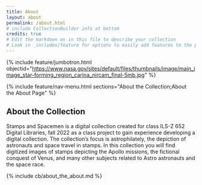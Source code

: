 ```yaml
---
title: About
layout: about
permalink: /about.html
# include CollectionBuilder info at bottom
credits: true
# Edit the markdown on in this file to describe your collection
# Look in _includes/feature for options to easily add features to the page
---
```


{% include feature/jumbotron.html objectid="https://www.nasa.gov/sites/default/files/thumbnails/image/main_image_star-forming_region_carina_nircam_final-5mb.jpg" %}

{% include feature/nav-menu.html sections="About the Collection;About the About Page" %}

## About the Collection

Stamps and Spacemen is a digital collection created for class ILS-Z 652 Digital Libraries, fall 2022 as a class project to gain experience developing a digital collection. The collection’s focus is astrophilately, the depiction of astronauts and space travel in stamps. In this collection you will find digitized images of stamps depicting the Apollo missions, the fictional conquest of Venus, and many other subjects related to Astro astronauts and the space race.

<!-- IMPORTANT!!! DELETE this comment and the include below when you are finished editing this page for your collection. The include below introduces about page features. They will show up on your collection's about page until you delete it.  -->
{% include cb/about_the_about.md %} 
